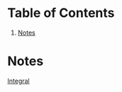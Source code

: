 
# Table of Contents

1.  [Notes](#orgd10a844)



<a id="orgd10a844"></a>

# Notes

[Integral](20241221124116-integral.md)

